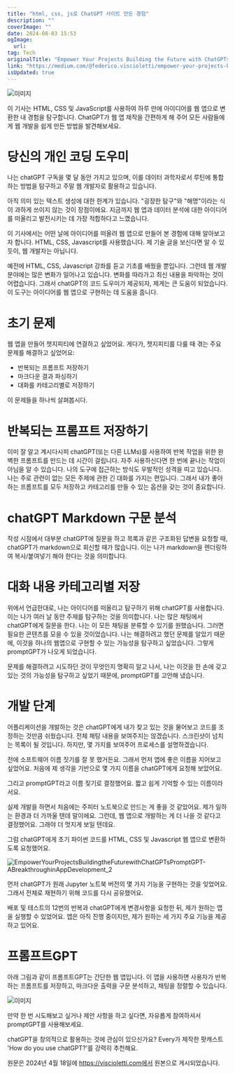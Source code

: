 ```yaml
---
title: "html, css, js로 ChatGPT 사이트 만든 경험"
description: ""
coverImage: ""
date: 2024-08-03 15:53
ogImage:
  url:
tag: Tech
originalTitle: "Empower Your Projects Building the Future with ChatGPTs PromptGPT-A Breakthrough in App Development"
link: "https://medium.com/@federico.viscioletti/empower-your-projects-building-the-future-with-chatgpts-promptgpt-a-breakthrough-in-app-5f56c8fb8123"
isUpdated: true
---
```


![이미지](/assets/img/EmpowerYourProjectsBuildingtheFuturewithChatGPTsPromptGPT-ABreakthroughinAppDevelopment_0.png)

이 기사는 HTML, CSS 및 JavaScript를 사용하여 하루 만에 아이디어를 웹 앱으로 변환한 내 경험을 탐구합니다. ChatGPT가 웹 앱 제작을 간편하게 해 주어 모든 사람들에게 웹 개발을 쉽게 만든 방법을 발견해보세요.

# 당신의 개인 코딩 도우미

나는 chatGPT 구독을 몇 달 동안 가지고 있으며, 이를 데이터 과학자로서 루틴에 통합하는 방법을 탐구하고 주말 웹 개발자로 활용하고 있습니다.

<!-- seedividend - 사각형 -->

<ins class="adsbygoogle"
     style="display:block"
     data-ad-client="ca-pub-4877378276818686"
     data-ad-slot="1898504329"
     data-ad-format="auto"
     data-full-width-responsive="true"></ins>

<script>
     (adsbygoogle = window.adsbygoogle || []).push({});
</script>

아직 의미 있는 텍스트 생성에 대한 한계가 있습니다. "굉장한 탐구"와 "해명"이라는 식이 과하게 쓰이지 않는 것이 장점이에요. 지금까지 웹 앱과 데이터 분석에 대한 아이디어를 떠올리고 발전시키는 데 가장 적합하다고 느꼈습니다.

이 기사에서는 어떤 날에 아이디어를 떠올려 웹 앱으로 만들어 본 경험에 대해 알아보고자 합니다. HTML, CSS, Javascript를 사용했습니다. 제 기술 글을 보신다면 알 수 있듯이, 웹 개발자는 아닙니다.

예전에 HTML, CSS, Javascript 강좌를 듣고 기초를 배웠을 뿐입니다. 그런데 웹 개발 분야에는 많은 변화가 일어나고 있습니다. 변화를 따라가고 최신 내용을 파악하는 것이 어렵습니다. 그래서 chatGPT의 코드 도우미가 제공되자, 제게는 큰 도움이 되었습니다. 이 도구는 아이디어를 웹 앱으로 구현하는 데 도움을 줍니다.

# 초기 문제

<!-- seedividend - 사각형 -->

<ins class="adsbygoogle"
     style="display:block"
     data-ad-client="ca-pub-4877378276818686"
     data-ad-slot="1898504329"
     data-ad-format="auto"
     data-full-width-responsive="true"></ins>

<script>
     (adsbygoogle = window.adsbygoogle || []).push({});
</script>

웹 앱을 만들어 챗지피티에 연결하고 싶었어요. 게다가, 챗지피티를 다룰 때 겪는 주요 문제를 해결하고 싶었어요:

- 반복되는 프롬프트 저장하기
- 마크다운 결과 파싱하기
- 대화를 카테고리별로 저장하기

이 문제들을 하나씩 살펴봅시다.

# 반복되는 프롬프트 저장하기

<!-- seedividend - 사각형 -->

<ins class="adsbygoogle"
     style="display:block"
     data-ad-client="ca-pub-4877378276818686"
     data-ad-slot="1898504329"
     data-ad-format="auto"
     data-full-width-responsive="true"></ins>

<script>
     (adsbygoogle = window.adsbygoogle || []).push({});
</script>

이미 잘 알고 계시다시피 chatGPT(또는 다른 LLMs)를 사용하여 반복 작업을 위한 완벽한 프롬프트를 만드는 데 시간이 걸립니다. 자주 사용하신다면 한 번에 끝나는 작업이 아님을 알 수 있습니다. 나의 도구에 접근하는 방식도 우발적인 성격을 띠고 있습니다. 나는 주로 관련이 없는 모든 주제에 관한 긴 대화를 가지는 편입니다. 그래서 내가 좋아하는 프롬프트를 모두 저장하고 카테고리를 만들 수 있는 옵션을 갖는 것이 중요합니다.

# chatGPT Markdown 구문 분석

작성 시점에서 대부분 chatGPT에 질문을 하고 목록과 같은 구조화된 답변을 요청할 때, chatGPT가 markdown으로 회신할 때가 많습니다. 이는 나가 markdown을 렌더링하여 복사/붙여넣기 해야 한다는 것을 의미합니다.

# 대화 내용 카테고리별 저장

<!-- seedividend - 사각형 -->

<ins class="adsbygoogle"
     style="display:block"
     data-ad-client="ca-pub-4877378276818686"
     data-ad-slot="1898504329"
     data-ad-format="auto"
     data-full-width-responsive="true"></ins>

<script>
     (adsbygoogle = window.adsbygoogle || []).push({});
</script>

위에서 언급한대로, 나는 아이디어를 떠올리고 탐구하기 위해 chatGPT를 사용합니다. 이는 나가 여러 날 동안 주제를 탐구하는 것을 의미합니다. 나는 많은 채팅에서 chatGPT에게 질문을 한다. 나는 이 모든 채팅을 분류할 수 있기를 원했습니다. 그러면 필요한 콘텐츠를 모을 수 있을 것이었습니다. 나는 해결하려고 했던 문제를 알았기 때문에, 이것을 하나의 웹앱으로 구현할 수 있는 가능성을 탐구하고 싶었습니다. 그렇게 promptGPT가 나오게 되었습니다.

문제를 해결하려고 시도하던 것이 무엇인지 명확히 알고 나서, 나는 이것을 한 손에 갖고 있는 것의 가능성을 탐구하고 싶었기 때문에, promptGPT를 고안해 냈습니다.

# 개발 단계

어플리케이션을 개발하는 것은 chatGPT에게 내가 찾고 있는 것을 물어보고 코드를 조정하는 것만큼 쉬웠습니다. 전체 채팅 내용을 보여주지는 않겠습니다. 스크린샷이 넘치는 목록이 될 것입니다. 하지만, 몇 가지를 보여주어 프로세스를 설명하겠습니다.

<!-- seedividend - 사각형 -->

<ins class="adsbygoogle"
     style="display:block"
     data-ad-client="ca-pub-4877378276818686"
     data-ad-slot="1898504329"
     data-ad-format="auto"
     data-full-width-responsive="true"></ins>

<script>
     (adsbygoogle = window.adsbygoogle || []).push({});
</script>

전에 소프트웨어 이름 짓기를 잘 못 했거든요. 그래서 먼저 앱에 좋은 이름을 지어보고 싶었어요. 처음에 제 생각을 기반으로 몇 가지 이름을 chatGPT에게 요청해 보았어요.

그리고 promptGPT라고 이름 짖기로 결정했어요. 짧고 쉽게 기억할 수 있는 이름이라서요.

실제 개발을 하면서 처음에는 주피터 노트북으로 만드는 게 좋을 것 같았어요. 제가 일하는 환경과 더 가까울 텐데 말이에요. 그런데, 웹 앱으로 개발하는 게 더 나을 것 같다고 결정했어요. 그래야 더 멋지게 보일 텐데요.

<!-- seedividend - 사각형 -->

<ins class="adsbygoogle"
     style="display:block"
     data-ad-client="ca-pub-4877378276818686"
     data-ad-slot="1898504329"
     data-ad-format="auto"
     data-full-width-responsive="true"></ins>

<script>
     (adsbygoogle = window.adsbygoogle || []).push({});
</script>

그럼 chatGPT에게 초기 파이썬 코드를 HTML, CSS 및 Javascript 웹 앱으로 변환하도록 요청했어요.

![EmpowerYourProjectsBuildingtheFuturewithChatGPTsPromptGPT-ABreakthroughinAppDevelopment_2](/assets/img/EmpowerYourProjectsBuildingtheFuturewithChatGPTsPromptGPT-ABreakthroughinAppDevelopment_2.png)

먼저 chatGPT가 원래 Jupyter 노트북 버전의 몇 가지 기능을 구현하는 것을 잊었어요. 그래서 전체로 재현하기 위해 코드를 다시 공유했어요.

배포 및 테스트의 12번의 반복과 chatGPT에게 변경사항을 요청한 뒤, 제가 원하는 앱을 실행할 수 있었어요. 앱은 아직 진행 중이지만, 제가 원하는 세 가지 주요 기능을 제공하고 있어요.

<!-- seedividend - 사각형 -->

<ins class="adsbygoogle"
     style="display:block"
     data-ad-client="ca-pub-4877378276818686"
     data-ad-slot="1898504329"
     data-ad-format="auto"
     data-full-width-responsive="true"></ins>

<script>
     (adsbygoogle = window.adsbygoogle || []).push({});
</script>

# 프롬프트GPT

아래 그림과 같이 프롬프트GPT는 간단한 웹 앱입니다. 이 앱을 사용하면 사용자가 반복하는 프롬프트를 저장하고, 마크다운 출력을 구문 분석하고, 채팅을 정렬할 수 있습니다.

![이미지](/assets/img/EmpowerYourProjectsBuildingtheFuturewithChatGPTsPromptGPT-ABreakthroughinAppDevelopment_3.png)

만약 한 번 시도해보고 싶거나 제안 사항을 하고 싶다면, 자유롭게 참여하셔서 promptGPT를 사용해보세요.

<!-- seedividend - 사각형 -->

<ins class="adsbygoogle"
     style="display:block"
     data-ad-client="ca-pub-4877378276818686"
     data-ad-slot="1898504329"
     data-ad-format="auto"
     data-full-width-responsive="true"></ins>

<script>
     (adsbygoogle = window.adsbygoogle || []).push({});
</script>

chatGPT을 창의적으로 활용하는 것에 관심이 있으신가요? Every가 제작한 팟캐스트 'How do you use chatGPT?'를 강력히 추천해요.

원문은 2024년 4월 18일에 https://viscioletti.com에서 원본으로 게시되었습니다.
